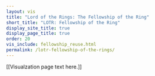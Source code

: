 ```yaml
---
layout: vis
title: "Lord of the Rings: The Fellowship of the Ring"
short_title: "LOTR: Fellowship of the Ring"
display_site_title: true
display_page_title: true
order: 20
vis_include: fellowship_reuse.html
permalink: /lotr-fellowship-of-the-rings/
---
```


[[Visualzation page text here.]]
